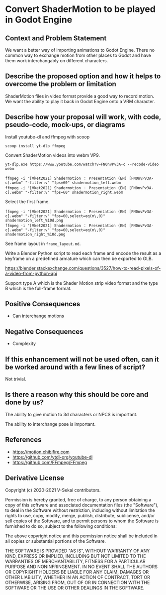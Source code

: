 # Convert ShaderMotion to be played in Godot Engine

## Context and Problem Statement

We want a better way of importing animations to Godot Engine. There no common way to exchange motion from other places to Godot and have them work interchangably on different characters.

## Describe the proposed option and how it helps to overcome the problem or limitation

ShaderMotion files in video format provide a good way to record motion. We want the ability to play it back in Godot Engine onto a VRM character.

## Describe how your proposal will work, with code, pseudo-code, mock-ups, or diagrams

Install youtube-dl and ffmpeg with scoop

`scoop install yt-dlp ffmpeg`

Convert ShaderMotion videos into webm VP9.

`yt-dlp.exe https://www.youtube.com/watch?v=FN0nvPv3A-c --recode-video webm`

```
ffmpeg -i "[Vket2021] Shadermotion ： Presentation (EN) [FN0nvPv3A-c].webm" "-filter:v" "fps=60" shadermotion_left.webm
ffmpeg -i "[Vket2021] Shadermotion ： Presentation (EN) [FN0nvPv3A-c].webm" "-filter:v" "fps=60" shadermotion_right.webm
```

Select the first frame.

```
ffmpeg -i "[Vket2021] Shadermotion ： Presentation (EN) [FN0nvPv3A-c].webm" "-filter:v" "fps=60,select=eq(n\,0)" shadermotion_left_%10d.png
ffmpeg -i "[Vket2021] Shadermotion ： Presentation (EN) [FN0nvPv3A-c].webm" "-filter:v" "fps=60,select=eq(n\,0)" shadermotion_right_%10d.png
```

See frame layout in `frame_layout.md`.

Write a Blender Python script to read each frame and encode the result as a keyframe on a predefined armature which can then be exported to GLB.

https://blender.stackexchange.com/questions/3527/how-to-read-pixels-of-a-video-from-python-api

Support type A which is the Shader Motion strip video format and the type B which is the full-frame format.

## Positive Consequences <!-- optional -->

- Can interchange motions

## Negative Consequences <!-- optional -->

- Complexity

## If this enhancement will not be used often, can it be worked around with a few lines of script?

Not trivial.

## Is there a reason why this should be core and done by us?

The ability to give motion to 3d characters or NPCS is important.

The ability to interchange pose is important.

## References <!-- optional -->

- https://motion.chibifire.com
- https://github.com/ytdl-org/youtube-dl
- https://github.com/FFmpeg/FFmpeg

## Derivative License

Copyright (c) 2020-2021 V-Sekai contributors.

Permission is hereby granted, free of charge, to any person obtaining a copy
of this software and associated documentation files (the "Software"), to deal
in the Software without restriction, including without limitation the rights
to use, copy, modify, merge, publish, distribute, sublicense, and/or sell
copies of the Software, and to permit persons to whom the Software is
furnished to do so, subject to the following conditions:

The above copyright notice and this permission notice shall be included in all
copies or substantial portions of the Software.

THE SOFTWARE IS PROVIDED "AS IS", WITHOUT WARRANTY OF ANY KIND, EXPRESS OR
IMPLIED, INCLUDING BUT NOT LIMITED TO THE WARRANTIES OF MERCHANTABILITY,
FITNESS FOR A PARTICULAR PURPOSE AND NONINFRINGEMENT. IN NO EVENT SHALL THE
AUTHORS OR COPYRIGHT HOLDERS BE LIABLE FOR ANY CLAIM, DAMAGES OR OTHER
LIABILITY, WHETHER IN AN ACTION OF CONTRACT, TORT OR OTHERWISE, ARISING FROM,
OUT OF OR IN CONNECTION WITH THE SOFTWARE OR THE USE OR OTHER DEALINGS IN THE
SOFTWARE.
